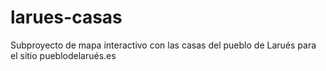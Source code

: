 # larues-casas
Subproyecto de mapa interactivo con las casas del pueblo de Larués para el sitio pueblodelarués.es
